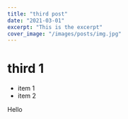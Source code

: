 ```yaml
---
title: "third post"
date: "2021-03-01"
excerpt: "This is the excerpt"
cover_image: "/images/posts/img.jpg"
---
```


# third 1

- item 1
- item 2

Hello
